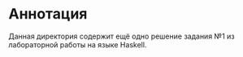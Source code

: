 # Аннотация

Данная директория содержит ещё одно решение задания №1 из лабораторной работы на языке Haskell.